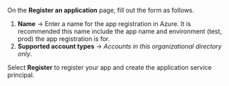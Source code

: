On the **Register an application** page, fill out the form as follows.

1. **Name** &rarr; Enter a name for the app registration in Azure.  It is recommended this name include the app name and environment (test, prod) the app registration is for.
1. **Supported account types** &rarr; *Accounts in this organizational directory only*.

Select **Register** to register your app and create the application service principal.
